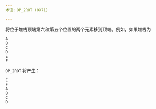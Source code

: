 ```yaml
---
术语：OP_2ROT (0X71)

---
```

将位于堆栈顶端第六和第五个位置的两个元素移到顶端。例如，如果堆栈为

```text
A
B
C
D
E
F
```

`OP_2ROT` 将产生：

```text
E
F
A
B
C
D
```
